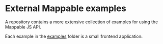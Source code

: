 # External Mappable examples

A repository contains a more extensive collection of examples for using the Mappable JS API.

Each example in the [examples](./examples/) folder is a small frontend application.
